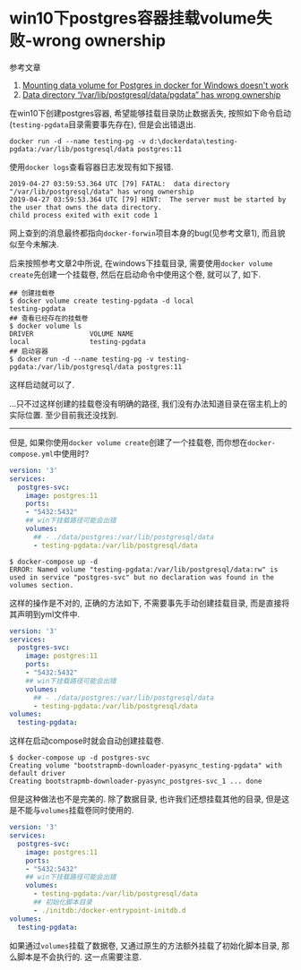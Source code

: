 # win10下postgres容器挂载volume失败-wrong ownership

参考文章

1. [Mounting data volume for Postgres in docker for Windows doesn't work](https://github.com/docker/for-win/issues/445)
2. [Data directory “/var/lib/postgresql/data/pgdata” has wrong ownership](https://forums.docker.com/t/data-directory-var-lib-postgresql-data-pgdata-has-wrong-ownership/17963/31)

在win10下创建postgres容器, 希望能够挂载目录防止数据丢失, 按照如下命令启动(`testing-pgdata`目录需要事先存在), 但是会出错退出.

```
docker run -d --name testing-pg -v d:\dockerdata\testing-pgdata:/var/lib/postgresql/data postgres:11
```

使用`docker logs`查看容器日志发现有如下报错.

```log
2019-04-27 03:59:53.364 UTC [79] FATAL:  data directory "/var/lib/postgresql/data" has wrong ownership
2019-04-27 03:59:53.364 UTC [79] HINT:  The server must be started by the user that owns the data directory.
child process exited with exit code 1
```

网上查到的消息最终都指向`docker-forwin`项目本身的bug(见参考文章1), 而且貌似至今未解决. 

后来按照参考文章2中所说, 在windows下挂载目录, 需要使用`docker volume create`先创建一个挂载卷, 然后在启动命令中使用这个卷, 就可以了, 如下.

```
## 创建挂载卷
$ docker volume create testing-pgdata -d local
testing-pgdata
## 查看已经存在的挂载卷
$ docker volume ls
DRIVER              VOLUME NAME
local               testing-pgdata
## 启动容器
$ docker run -d --name testing-pg -v testing-pgdata:/var/lib/postgresql/data postgres:11
```

这样启动就可以了.

...只不过这样创建的挂载卷没有明确的路径, 我们没有办法知道目录在宿主机上的实际位置. 至少目前我还没找到.

------

但是, 如果你使用`docker volume create`创建了一个挂载卷, 而你想在`docker-compose.yml`中使用时?

```yaml
version: '3'
services:
  postgres-svc:
    image: postgres:11
    ports:
    - "5432:5432"
    ## win下挂载路径可能会出错
    volumes:
      ## - ./data/postgres:/var/lib/postgresql/data
      - testing-pgdata:/var/lib/postgresql/data
```

```
$ docker-compose up -d 
ERROR: Named volume "testing-pgdata:/var/lib/postgresql/data:rw" is used in service "postgres-svc" but no declaration was found in the volumes section.
```

这样的操作是不对的, 正确的方法如下, 不需要事先手动创建挂载目录, 而是直接将其声明到yml文件中.

```yaml
version: '3'
services:
  postgres-svc:
    image: postgres:11
    ports:
    - "5432:5432"
    ## win下挂载路径可能会出错
    volumes:
      ## - ./data/postgres:/var/lib/postgresql/data
      - testing-pgdata:/var/lib/postgresql/data
volumes:
  testing-pgdata:
```

这样在启动compose时就会自动创建挂载卷.

```
$ docker-compose up -d postgres-svc
Creating volume "bootstrapmb-downloader-pyasync_testing-pgdata" with default driver
Creating bootstrapmb-downloader-pyasync_postgres-svc_1 ... done
```

但是这种做法也不是完美的. 除了数据目录, 也许我们还想挂载其他的目录, 但是这是不能与`volumes`挂载卷同时使用的.

```yaml
version: '3'
services:
  postgres-svc:
    image: postgres:11
    ports:
    - "5432:5432"
    ## win下挂载路径可能会出错
    volumes:
      - testing-pgdata:/var/lib/postgresql/data
      ## 初始化脚本目录
      - ./initdb:/docker-entrypoint-initdb.d
volumes:
  testing-pgdata:
```

如果通过`volumes`挂载了数据卷, 又通过原生的方法额外挂载了初始化脚本目录, 那么脚本是不会执行的. 这一点需要注意.
